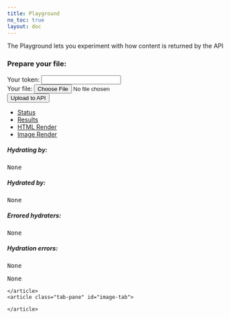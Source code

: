 ```yaml
---
title: Playground
no_toc: true
layout: doc
---
```


The Playground lets you experiment with how content is returned by the API


<div id="errors">
</div>
<article id="form">
  <h3>Prepare your file:</h3>
  <form id="playground" role="form" method="post" enctype="multipart/form-data">
    <div class="form-group" id="token-form-group">
      <label class="control-label">Your token:</label>
      <input type="text" name="name" id="token" class="form-control">
    </div>
    <div class="form-group">
      <label class="control-label">Your file:</label>
      <input type="file" name="file" id="file">
    </div>
    <div class="form-group">
      <input type="submit" id="submit-button" value="Upload to API" class="btn btn-orange" data-loading-text="Working...">
    </div>
  </form>
</article>

<div class="panel panel-default">
  <!-- Nav tabs -->
  <ul class="nav nav-pills panel-heading no-smooth" role="tablist" id="tabnav">
    <li><a href="#status-tab" role="tab" data-toggle="tab">Status</a></li>
    <li><a href="#result-tab" role="tab" data-toggle="tab">Results</a></li>
    <li><a href="#iframe-tab" role="tab" data-toggle="tab">HTML Render</a></li>
    <li><a href="#image-tab" role="tab" data-toggle="tab">Image Render</a></li>
  </ul>

  <!-- Tab panes -->
  <div class="tab-content panel-body">
    <article class="tab-pane" id="status-tab">
      <h5>Hydrating by:</h5>
      <pre id="status-hydrating">None</pre>
      <h5>Hydrated by:</h5>
      <pre id="status-hydrated">None</pre>
      <h5>Errored hydraters:</h5>
      <pre id="status-errored">None</pre>
      <h5>Hydration errors:</h5>
      <pre id="status-errors">None</pre>
    </article>
    <article class="tab-pane" id="result-tab">
      <pre id="result">None</pre>
    </article>
    <article class="tab-pane" id="iframe-tab">

    </article>
    <article class="tab-pane" id="image-tab">

    </article>
  </div>
</div>
<script type="text/javascript" src="/javascripts/async.js"></script>
<script type="text/javascript" src="/javascripts/playground.js"></script>
